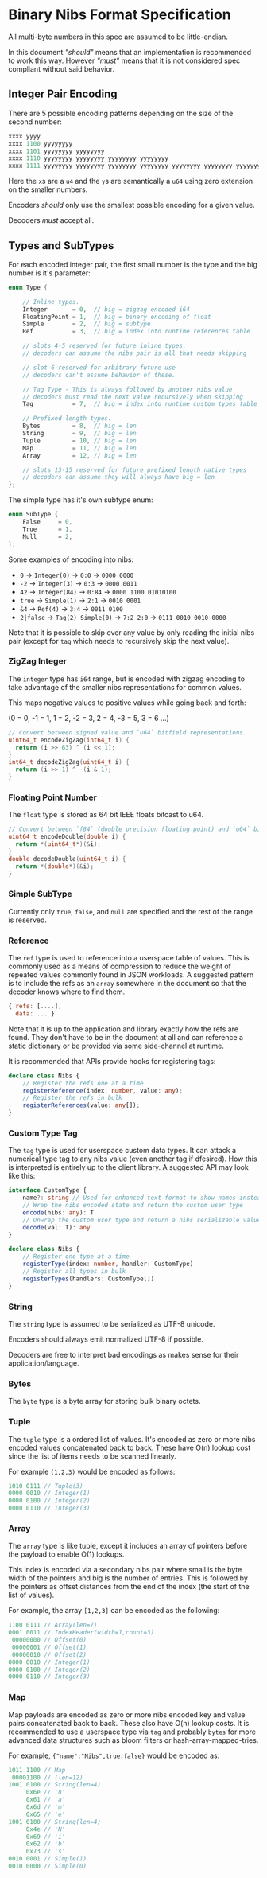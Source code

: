 # Binary Nibs Format Specification

All multi-byte numbers in this spec are assumed to be little-endian.

In this document *"should"* means that an implementation is recommended to work this way.
However *"must"* means that it is not considered spec compliant without said behavior.

## Integer Pair Encoding

There are 5 possible encoding patterns depending on the size of the second number:

```js
xxxx yyyy
xxxx 1100 yyyyyyyy
xxxx 1101 yyyyyyyy yyyyyyyy
xxxx 1110 yyyyyyyy yyyyyyyy yyyyyyyy yyyyyyyy
xxxx 1111 yyyyyyyy yyyyyyyy yyyyyyyy yyyyyyyy yyyyyyyy yyyyyyyy yyyyyyyy yyyyyyyy
```

Here the `x`s are a `u4` and the `y`s are semantically a `u64` using zero extension on the smaller numbers.

Encoders *should* only use the smallest possible encoding for a given value.

Decoders *must* accept all.

## Types and SubTypes

For each encoded integer pair, the first small number is the type and the big number is it's parameter:

```c++
enum Type {

    // Inline types.
    Integer       = 0,  // big = zigzag encoded i64
    FloatingPoint = 1,  // big = binary encoding of float
    Simple        = 2,  // big = subtype
    Ref           = 3,  // big = index into runtime references table

    // slots 4-5 reserved for future inline types.
    // decoders can assume the nibs pair is all that needs skipping

    // slot 6 reserved for arbitrary future use
    // decoders can't assume behavior of these.

    // Tag Type - This is always followed by another nibs value
    // decoders must read the next value recursively when skipping
    Tag           = 7,  // big = index into runtime custom types table

    // Prefixed length types.
    Bytes         = 8,  // big = len
    String        = 9,  // big = len
    Tuple         = 10, // big = len
    Map           = 11, // big = len
    Array         = 12, // big = len

    // slots 13-15 reserved for future prefixed length native types
    // decoders can assume they will always have big = len
};
```

The simple type has it's own subtype enum:

```c++
enum SubType {
    False     = 0,
    True      = 1,
    Null      = 2,
};
```

Some examples of encoding into nibs:

- `0` -> `Integer(0)` -> `0:0` -> `0000 0000`
- `-2` -> `Integer(3)` -> `0:3` -> `0000 0011`
- `42` -> `Integer(84)` -> `0:84` -> `0000 1100 01010100`
- `true` -> `Simple(1)` -> `2:1` -> `0010 0001`
- `&4` -> `Ref(4)` -> `3:4` -> `0011 0100`
- `2|false` -> `Tag(2) Simple(0)` -> `7:2 2:0` -> `0111 0010 0010 0000`

Note that it is possible to skip over any value by only reading the initial nibs pair (except for `tag` which needs to recursively skip the next value).

### ZigZag Integer

The `integer` type has `i64` range, but is encoded with zigzag encoding to take advantage of the smaller nibs representations for common values.

This maps negative values to positive values while going back and forth:

(0 = 0, -1 = 1, 1 = 2, -2 = 3, 2 = 4, -3 = 5, 3 = 6 ...)

```c
// Convert between signed value and `u64` bitfield representations.
uint64_t encodeZigZag(int64_t i) {
  return (i >> 63) ^ (i << 1);
}
int64_t decodeZigZag(uint64_t i) {
  return (i >> 1) ^ -(i & 1);
}
```

### Floating Point Number

The `float` type is stored as 64 bit IEEE floats bitcast to u64.

```c
// Convert between `f64` (double precision floating point) and `u64` bitfield representations.
uint64_t encodeDouble(double i) {
  return *(uint64_t*)(&i);
}
double decodeDouble(uint64_t i) {
  return *(double*)(&i);
}
```

### Simple SubType

Currently only `true`, `false`, and `null` are specified and the rest of the range is reserved.

### Reference

The `ref` type is used to reference into a userspace table of values.  This is commonly used as a means of compression to reduce the weight of repeated values commonly found in JSON workloads.  A suggested pattern is to include the refs as an `array` somewhere in the document so that the decoder knows where to find them.

```js
{ refs: [....],
  data: ... }
```

Note that it is up to the application and library exactly how the refs are found.  They don't have to be in the document at all and can reference a static dictionary or be provided via some side-channel at runtime.

It is recommended that APIs provide hooks for registering tags:

```typescript
declare class Nibs {
    // Register the refs one at a time
    registerReference(index: number, value: any);
    // Register the refs in bulk
    registerReferences(value: any[]);
}
```

### Custom Type Tag

The `tag` type is used for userspace custom data types.  It can attack a numerical type tag to any nibs value (even another tag if dfesired).  How this is interpreted is entirely up to the client library.  A suggested API may look like this:

```typescript
interface CustomType {
    name?: string // Used for enhanced text format to show names instead of integers.
    // Wrap the nibs encoded state and return the custom user type
    encode(nibs: any): T
    // Unwrap the custom user type and return a nibs serializable value
    decode(val: T): any
}

declare class Nibs {
    // Register one type at a time
    registerType(index: number, handler: CustomType)
    // Register all types in bulk
    registerTypes(handlers: CustomType[])
}
```

### String

The `string` type is assumed to be serialized as UTF-8 unicode.

Encoders should always emit normalized UTF-8 if possible.

Decoders are free to interpret bad encodings as makes sense for their application/language.

### Bytes

The `byte` type is a byte array for storing bulk binary octets.

### Tuple

The `tuple` type is a ordered list of values.  It's encoded as zero or more nibs encoded values concatenated back to back.  These have O(n) lookup cost since the list of items needs to be scanned linearly.

For example `(1,2,3)` would be encoded as follows:

```c
1010 0111 // Tuple(3)
0000 0010 // Integer(1)
0000 0100 // Integer(2)
0000 0110 // Integer(3)
```

### Array

The `array` type is like tuple, except it includes an array of pointers before the payload to enable O(1) lookups.

This index is encoded via a secondary nibs pair where small is the byte width of the pointers and big is the number of entries.  This is followed by the pointers as offset distances from the end of the index (the start of the list of values).

For example, the array `[1,2,3]` can be encoded as the following:

```c
1100 0111 // Array(len=7)
0001 0011 // IndexHeader(width=1,count=3)
 00000000 // Offset(0)
 00000001 // Offset(1)
 00000010 // Offset(2)
0000 0010 // Integer(1)
0000 0100 // Integer(2)
0000 0110 // Integer(3)
```

### Map

Map payloads are encoded as zero or more nibs encoded key and value pairs concatenated back to back.  These also have O(n) lookup costs.  It is recommended to use a userspace type via `tag` and probably `bytes` for more advanced data structures such as bloom filters or hash-array-mapped-tries.

For example, `{"name":"Nibs",true:false}` would be encoded as:

```c
1011 1100 // Map
 00001100 // (len=12)
1001 0100 // String(len=4)
     0x6e // 'n'
     0x61 // 'a'
     0x6d // 'm'
     0x65 // 'e'
1001 0100 // String(len=4)
     0x4e // 'N'
     0x69 // 'i'
     0x62 // 'b'
     0x73 // 's'
0010 0001 // Simple(1)
0010 0000 // Simple(0)
```
